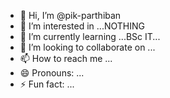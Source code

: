 - 👋 Hi, I’m @pik-parthiban
- 👀 I’m interested in ...NOTHING
- 🌱 I’m currently learning ...BSc IT...
- 💞️ I’m looking to collaborate on ...
- 📫 How to reach me ...
- 😄 Pronouns: ...
- ⚡ Fun fact: ...

<!---
pik-parthi/pik-parthi is a ✨ special ✨ repository because its `README.md` (this file) appears on your GitHub profile.
You can click the Preview link to take a look at your changes.
--->
